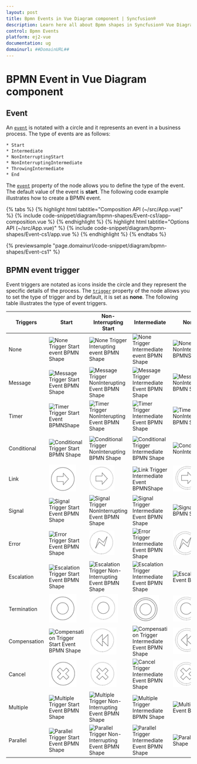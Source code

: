 ```yaml
---
layout: post
title: Bpmn Events in Vue Diagram component | Syncfusion®
description: Learn here all about Bpmn shapes in Syncfusion® Vue Diagram component of Syncfusion Essential® JS 2 and more.
control: Bpmn Events 
platform: ej2-vue
documentation: ug
domainurl: ##DomainURL##
---
```


# BPMN Event in Vue Diagram component

## Event

An [`event`](https://ej2.syncfusion.com/vue/documentation/api/diagram/bpmnEvent) is notated with a circle and it represents an event in a business process. The type of events are as follows:

    * Start
    * Intermediate
    * NonInterruptingStart
    * NonInterruptingIntermediate
    * ThrowingIntermediate
    * End
        
The [`event`](https://ej2.syncfusion.com/vue/documentation/api/diagram/bpmnEvent#event-bpmnevents) property of the node allows you to define the type of the event. The default value of the event is **start**. The following code example illustrates how to create a BPMN event.

{% tabs %}
{% highlight html tabtitle="Composition API (~/src/App.vue)" %}
{% include code-snippet/diagram/bpmn-shapes/Event-cs1/app-composition.vue %}
{% endhighlight %}
{% highlight html tabtitle="Options API (~/src/App.vue)" %}
{% include code-snippet/diagram/bpmn-shapes/Event-cs1/app.vue %}
{% endhighlight %}
{% endtabs %}
        
{% previewsample "page.domainurl/code-snippet/diagram/bpmn-shapes/Event-cs1" %}

## BPMN event trigger

Event triggers are notated as icons inside the circle and they represent the specific details of the process. The [`trigger`](https://ej2.syncfusion.com/vue/documentation/api/diagram/bpmnEvent#trigger-bpmntriggers) property of the node allows you to set the type of trigger and by default, it is set as **none**. The following table illustrates the type of event triggers.

| Triggers | Start | Non-Interrupting Start | Intermediate | Non-Interrupting Intermediate | Throwing Intermediate | End |
| -------- | -------- | -------- | -------- | -------- | -------- | -------- |
| None | ![None Trigger Start event BPMN Shape](images/None1.png)  | ![None Trigger Interupting event BPMN Shape](images/None2.png) | ![None Trigger Intermediate event  BPMN Shape](images/None3.png) | ![None Trigger NonInteruptingIntermediate BPMNShape](images/None4.png) |![None Trigger Throwing Intermediate](images/NoTriggerthrowingInterMediate.png) | ![None Trigger End event  event  BPMNShape](images/None5.png) |
| Message | ![Message Trigger Start Event BPMN Shape](images/Message1.png) | ![Message Trigger NonInterupting Event BPMN Shape](images/Message2.png) | ![Message Trigger Intermediate Event BPMN Shape](images/Message3.png) | ![Message Trigger NonInteruptingIntermediate Event BPMN Shape](images/Message4.png)|![Message Trigger ThrowingIntermediate Event BPMNShape](images/Message5.png) | ![Message Trigger End Event BPMN EndShape](images/Message6.png) |
| Timer | ![Timer Trigger Start Event BPMNShape](images/Timer1.png) | ![Timer Trigger NonInterupting Event BPMN Shape](images/Timer2.png) | ![Timer Trigger Intermediate Event BPMN Shape](images/Timer3.png)|![Timer Trigger NonInteruptingIntermediate  Event BPMN Shape](images/Timer4.png) |![Timer Trigger Throwing intermediate](images/endTimer.png) | ![Timer Trigger End Event BPMN EndShape](images/endTimer.png) |
| Conditional | ![Conditional Trigger Start BPMN Shape](images/Conditional1.png) | ![Conditional Trigger NonInterupting BPMN Shape](images/Conditional2.png) | ![Conditional Trigger Intermediate BPMN Shape](images/Conditional3.png)|![Conditional Trigger NonInteruptingIntermediateBPMNShape](images/Conditional4.png) | ![Conditional Trigger Throwing intermediate BPMNShape](images/throwingConditional.png) | ![Conditional Trigger End BPMN shape](images/endConditional.png) |
| Link | ![Link Trigger Start BPMN Shape](images/startLink.png) | ![Link Trigger NonInterruptingStart BPMN Shape](images/nonInterStartLink.png) |![Link Trigger Intermediate Event BPMNShape](images/Link1.png) | ![Link Trigger NonInterrupting intermediate BPMN Shape](images/nonInterLink.png) | ![Link Trigger ThrowingIntermediate  Event BPMN Shape](images/Link2.png) |![Link Trigger End BPMN Shape](images/endLink.png) | 
| Signal | ![Signal Trigger Start Event BPMN Shape](images/Signal1.png) | ![Signal Trigger NonInterrupting Event BPMN Shape](images/Signal2.png) | ![Signal Trigger Intermediate Event BPMN Shape](images/Signal3.png) | ![Signal Trigger NonInterrupting Event BPMN Shape](images/Signal4.png)| ![SignalThrowing Trigger Intermediate  Event BPMN Shape](images/Signal5.png) | ![Signal Trigger End Event BPMN Shape](images/Signal6.png) |
| Error | ![Error Trigger Start Event BPMN Shape](images/Error1.png) | ![Error Trigger Start Event BPMN Shape](images/nonInterStartError.png) | ![Error Trigger Intermediate Event BPMN Shape](images/Error2.png)  | ![Error Trigger NonInterrupting intermediate BPMN Shape](images/nonInterError.png) | ![Error Trigger Throwing intermediate BPMN Shape](images/throwingError.png) | ![Error Trigger End Event BPMN Shape](images/Error3.png)|
| Escalation | ![Escalation Trigger Start Event BPMN Shape](images/Esclation1.png) | ![Escalation  Trigger  Non-Interrupting  Event BPMN Shape](images/Esclation2.png) | ![Escalation  Trigger  Intermediate  Event BPMN Shape](images/Esclation3.png)| ![Escalation  Trigger Non-Interrupting  Event BPMN Shape](images/Esclation4.png)| ![Escalation  Trigger  Throwing Intermediate Event  BPMN Shape](images/Esclation5.png) |  ![Escalation  Trigger  End Event BPMN Shape](images/Esclation6.png)|
| Termination | ![Termination Trigger Start  Event BPMN Shape](images/startTerminate.png) | ![Termination Trigger NonInterruptingStart Event BPMN Shape](images/nonInterStartTerminate.png) | ![Termination Trigger Intermediate Event BPMN Shape](images/intermediateTerminate.png) | ![Termination Trigger NonInteruptingIntermediate Event BPMN Shape](images/nonInterTerminate.png) | ![Termination Trigger Throwing intermediate Event BPMN Shape](images/throwingTerminate.png) | ![Termination Trigger End  Event BPMN Shape](images/Termination1.png)|
| Compensation |![Compensation  Trigger Start Event  BPMN Shape](images/Compensation1.png)  | ![Compensation  Trigger NonInterruptingStart Event  BPMN Shape](images/nonInterStartCompensation.png) |![Compensation Trigger Intermediate  Event BPMN Shape](images/Compensation2.png) | ![Compensation  Trigger NonInteruptingIntermediate Event  BPMN Shape](images/noninterCompensation.png) | ![Compensation  Trigger  Throwing Intermediate Event  BPMN Shape](images/Compensation3.png)|![Compensation  Trigger End BPMN  Event Shape](images/Compensation4.png) |
| Cancel | ![Cancel Trigger Start  Event BPMN Shape](images/startCancel.png) | ![Cancel Trigger NonInterruptingStart Event BPMN Shape](images/nonInterStartCancel.png) | ![Cancel Trigger Intermediate  Event BPMN Shape](images/Cancel1.png) | ![Cancel Trigger NonInteruptingIntermediate Event BPMN Shape](images/nonInterCancel.png) | ![Cancel Trigger ThrowingIntermediate Event BPMN Shape](images/throwingCancel.png) | ![Cancel Trigger End  Event BPMN Shape](images/Cancel2.png) |
| Multiple | ![Multiple Trigger Start  Event BPMN Shape](images/Multiple1.png) | ![Multiple Trigger Non-Interrupting  Event BPMN Shape](images/Multiple2.png)  | ![Multiple Trigger Intermediate BPMN Shape](images/Multiple3.png)| ![Multiple Trigger Non-Interrupting Event BPMN Shape](images/Multiple4.png) | ![Multiple Trigger  Throwing Intermediate  Event BPMN Shape](images/Multiple5.png)  | ![Multiple Trigger End Event  BPMN Shape](images/Multiple6.png) |
| Parallel | ![Parallel Trigger Start  Event BPMN Shape](images/Parallel1.png) | ![Parallel Trigger Non-Interrupting Event  BPMN Shape](images/Parallel2.png) | ![Parallel Trigger Intermediate  Event BPMN Shape](images/Parallel3.png)| ![Parallel Trigger End Event  BPMN Shape](images/Parallel4.png) | ![Parallel Trigger ThrowingIntermediate Event BPMN Shape](images/throwingParallel.png) | ![Parallel Trigger End Event BPMN Shape](images/endParallel.png) |